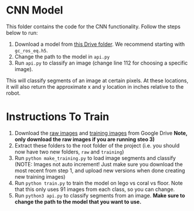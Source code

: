 # CNN Model

This folder contains the code for the CNN functionality. Follow the steps below to run:

1. Download a model from [this Drive folder](https://drive.google.com/drive/folders/1hmrUoPmDxhI37l57LdAsowS8hapfM1wN?usp=sharing). We recommend starting with `gc_ros_eq.h5`.
2. Change the path to the model in `api.py`
3. Run `api.py` to classify an image (change line 112 for choosing a specific image).

This will classify segments of an image at certain pixels. At these locations, it will also return the approximate x and y location in inches relative to the robot.

# Instructions To Train
1. Download the [raw images](https://drive.google.com/open?id=1cjuvRTpggDX2W_G4E-m1HGAAvhdamkRq) and [training images](https://drive.google.com/open?id=1CD3ccvi3KJQEOYaqbz8TJHP4_NYZ3N1g) from Google Drive **Note, only download the raw images if you are running steo 3)**
2. Extract these folders to the root folder of the project (i.e. you should now have two new folders, `raw` and `training`)
3. Run `python make_training.py` to load image segments and classify (NOTE: Images not auto increment! Just make sure you download the most recent from step 1, and upload new versions when done creating new training images)
4. Run `python train.py` to train the model on lego vs coral vs floor. Note that this only uses 91 images from each class, so you can change.
5. Run `python3 api.py` to classify segments from an image. **Make sure to change the path to the model that you want to use.**